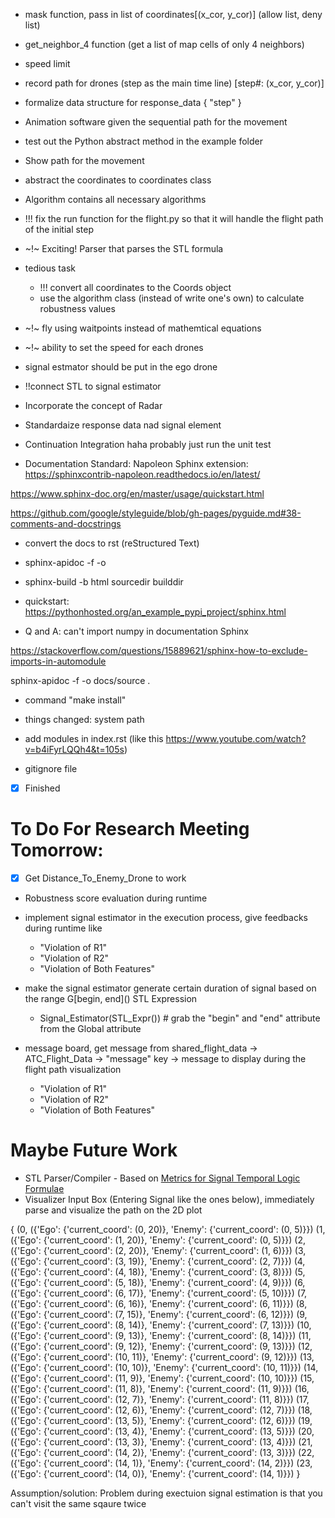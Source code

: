 - mask function, pass in list of coordinates[(x_cor, y_cor)] (allow list, deny list)
- get_neighbor_4 function (get a list of map cells of only 4 neighbors)
- speed limit 
- record path for drones (step as the main time line)
[step#: (x_cor, y_cor)]

- formalize data structure for response_data {
    "step"
}

- Animation software given the sequential path for the movement

- test out the Python abstract method in the example folder

- Show path for the movement





- abstract the coordinates to coordinates class

- Algorithm contains all necessary algorithms

- !!! fix the run function for the flight.py so that it will handle the flight path of the initial step

- ~!~ Exciting! Parser that parses the STL formula

- tedious task
    - !!! convert all coordinates to the Coords object
    - use the algorithm class (instead of write one's own) to calculate robustness values

- ~!~ fly using waitpoints instead of mathemtical equations

- ~!~ ability to set the speed for each drones

- signal estmator should be put in the ego drone

- !!connect STL to signal estimator

- Incorporate the concept of Radar

- Standardaize response data nad signal element

- Continuation Integration haha probably just run the unit test

- Documentation Standard: Napoleon Sphinx extension: https://sphinxcontrib-napoleon.readthedocs.io/en/latest/

https://www.sphinx-doc.org/en/master/usage/quickstart.html

https://github.com/google/styleguide/blob/gh-pages/pyguide.md#38-comments-and-docstrings

- convert the docs to rst (reStructured Text)
- sphinx-apidoc -f -o <output-directory> <project-directory> 

- sphinx-build -b html sourcedir builddir

- quickstart: https://pythonhosted.org/an_example_pypi_project/sphinx.html





- Q and A: can't import numpy in documentation Sphinx

https://stackoverflow.com/questions/15889621/sphinx-how-to-exclude-imports-in-automodule


sphinx-apidoc -f -o docs/source .
- command "make install"
- things changed: system path
- add modules in index.rst (like this https://www.youtube.com/watch?v=b4iFyrLQQh4&t=105s)

- gitignore file

- [X] Finished


# To Do For Research Meeting Tomorrow:

- [X] Get Distance_To_Enemy_Drone to work

- Robustness score evaluation during runtime

- implement signal estimator in the execution process, give feedbacks during runtime like
    - "Violation of R1"
    - "Violation of R2"
    - "Violation of Both Features"

- make the signal estimator generate certain duration of signal based on the range G\[begin, end\]() STL Expression 
    - Signal_Estimator(STL_Expr()) # grab the "begin" and "end" attribute from the Global attribute

- message board, get message from shared_flight_data -> ATC_Flight_Data -> "message" key -> message to display during the flight path visualization
    - "Violation of R1"
    - "Violation of R2"
    - "Violation of Both Features"

# Maybe Future Work

- STL Parser/Compiler - Based on [Metrics for Signal Temporal Logic Formulae](https://arxiv.org/abs/1808.03315)
- Visualizer Input Box (Entering Signal like the ones below), immediately parse and visualize the path on the 2D plot


{
        (0, ({'Ego': {'current_coord': (0, 20)}, 'Enemy': {'current_coord': (0, 5)}})
        (1, ({'Ego': {'current_coord': (1, 20)}, 'Enemy': {'current_coord': (0, 5)}})
        (2, ({'Ego': {'current_coord': (2, 20)}, 'Enemy': {'current_coord': (1, 6)}})
        (3, ({'Ego': {'current_coord': (3, 19)}, 'Enemy': {'current_coord': (2, 7)}})
        (4, ({'Ego': {'current_coord': (4, 18)}, 'Enemy': {'current_coord': (3, 8)}})
        (5, ({'Ego': {'current_coord': (5, 18)}, 'Enemy': {'current_coord': (4, 9)}})
        (6, ({'Ego': {'current_coord': (6, 17)}, 'Enemy': {'current_coord': (5, 10)}})
        (7, ({'Ego': {'current_coord': (6, 16)}, 'Enemy': {'current_coord': (6, 11)}})
        (8, ({'Ego': {'current_coord': (7, 15)}, 'Enemy': {'current_coord': (6, 12)}})
        (9, ({'Ego': {'current_coord': (8, 14)}, 'Enemy': {'current_coord': (7, 13)}})
        (10, ({'Ego': {'current_coord': (9, 13)}, 'Enemy': {'current_coord': (8, 14)}})
        (11, ({'Ego': {'current_coord': (9, 12)}, 'Enemy': {'current_coord': (9, 13)}})
        (12, ({'Ego': {'current_coord': (10, 11)}, 'Enemy': {'current_coord': (9, 12)}})
        (13, ({'Ego': {'current_coord': (10, 10)}, 'Enemy': {'current_coord': (10, 11)}})
        (14, ({'Ego': {'current_coord': (11, 9)}, 'Enemy': {'current_coord': (10, 10)}})
        (15, ({'Ego': {'current_coord': (11, 8)}, 'Enemy': {'current_coord': (11, 9)}})
        (16, ({'Ego': {'current_coord': (12, 7)}, 'Enemy': {'current_coord': (11, 8)}})
        (17, ({'Ego': {'current_coord': (12, 6)}, 'Enemy': {'current_coord': (12, 7)}})
        (18, ({'Ego': {'current_coord': (13, 5)}, 'Enemy': {'current_coord': (12, 6)}})
        (19, ({'Ego': {'current_coord': (13, 4)}, 'Enemy': {'current_coord': (13, 5)}})
        (20, ({'Ego': {'current_coord': (13, 3)}, 'Enemy': {'current_coord': (13, 4)}})
        (21, ({'Ego': {'current_coord': (14, 2)}, 'Enemy': {'current_coord': (13, 3)}})
        (22, ({'Ego': {'current_coord': (14, 1)}, 'Enemy': {'current_coord': (14, 2)}})
        (23, ({'Ego': {'current_coord': (14, 0)}, 'Enemy': {'current_coord': (14, 1)}})
}


Assumption/solution:
Problem during exectuion signal estimation is that you can't visit the same sqaure twice